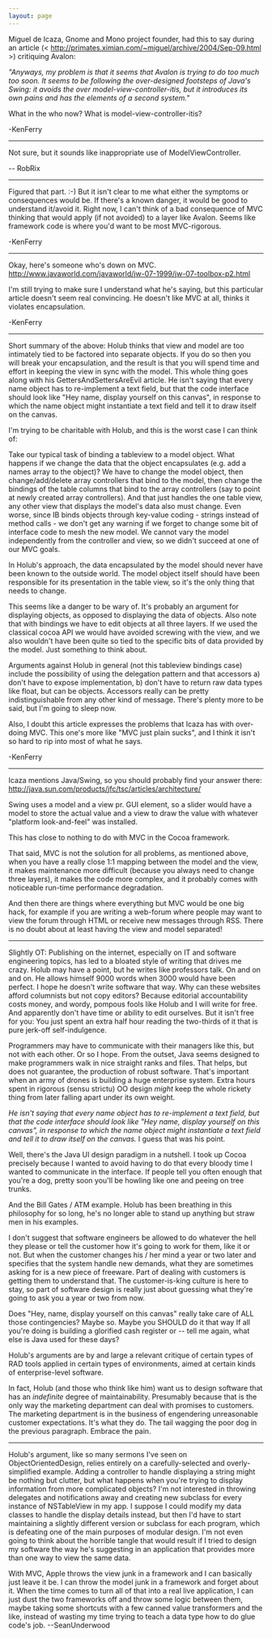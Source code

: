 ```yaml
---
layout: page
---
```




Miguel de Icaza, Gnome and Mono project founder, had this to say during an article (< http://primates.ximian.com/~miguel/archive/2004/Sep-09.html >) critiquing Avalon:

*"Anyways, my problem is that it seems that Avalon is trying to do too much too soon.  It seems to be following the over-designed footsteps of Java's Swing: it avoids the over model-view-controller-itis, but it introduces its own pains and has the elements of a second system."*

What in the who now?  What is model-view-controller-itis?  

-KenFerry

----

Not sure, but it sounds like inappropriate use of ModelViewController.

-- RobRix

----

Figured that part. :-) But it isn't clear to me what either the symptoms or consequences would be.  If there's a known danger, it would be good to understand it/avoid it.  Right now, I can't think of a bad consequence of MVC thinking that would apply (if not avoided) to a layer like Avalon.  Seems like framework code is where you'd want to be most MVC-rigorous.

-KenFerry

----

Okay, here's someone who's down on MVC.  http://www.javaworld.com/javaworld/jw-07-1999/jw-07-toolbox-p2.html

I'm still trying to make sure I understand what he's saying, but this particular article doesn't seem real convincing.  He doesn't like MVC at all, thinks it violates encapsulation.

-KenFerry

----

Short summary of the above:  Holub thinks that view and model are too intimately tied to be factored into separate objects.  If you do so then you will break your encapsulation, and the result is that you will spend time and effort in keeping the view in sync with the model.    This whole thing goes along with his GettersAndSettersAreEvil article.  He isn't saying that every name object has to re-implement a text field, but that the code interface should look like "Hey name, display yourself on this canvas", in response to which the name object might instantiate a text field and tell it to draw itself on the canvas.

I'm trying to be charitable with Holub, and this is the worst case I can think of:

Take our typical task of binding a tableview to a model object.  What happens if we change the data that the object encapsulates (e.g. add a names array to the object)?  We have to change the model object, then change/add/delete array controllers that bind to the model, then change the bindings of the table columns that bind to the array controllers (say to point at newly created array controllers).  And that just handles the one table view, any other view that displays the model's data also must change.  Even worse, since IB binds objects through key-value coding - strings instead of method calls - we don't get any warning if we forget to change some bit of interface code to mesh the new model.  We cannot vary the model independently from the controller and view, so we didn't succeed at one of our MVC goals.

In Holub's approach, the data encapsulated by the model should never have been known to the outside world.  The model object itself should have been responsible for its presentation in the table view, so it's the only thing that needs to change.

This seems like a danger to be wary of.  It's probably an argument for displaying objects, as opposed to displaying the data of objects.  Also note that with bindings we have to edit objects at all three layers.  If we used the classical cocoa API we would have avoided screwing with the view, and we also wouldn't have been quite so tied to the specific bits of data provided by the model.  Just something to think about.

Arguments against Holub in general (not this tableview bindings case) include the possibility of using the delegation pattern and that accessors a) don't have to expose implementation, b) don't have to return raw data types like float, but can be objects.  Accessors really can be pretty indistinguishable from any other kind of message.  There's plenty more to be said, but I'm going to sleep now.

Also, I doubt this article expresses the problems that Icaza has with over-doing MVC.  This one's more like "MVC just plain sucks", and I think it isn't so hard to rip into most of what he says.  

-KenFerry

----

Icaza mentions Java/Swing, so you should probably find your answer there: http://java.sun.com/products/jfc/tsc/articles/architecture/

Swing uses a model and a view pr. GUI element, so a slider would have a model to store the actual value and a view to draw the value with whatever "platform look-and-feel" was installed.

This has close to nothing to do with MVC in the Cocoa framework.

That said, MVC is not the solution for all problems, as mentioned above, when you have a really close 1:1 mapping between the model and the view, it makes maintenance more difficult (because you always need to change three layers), it makes the code more complex, and it probably comes with noticeable run-time performance degradation.

And then there are things where everything but MVC would be one big hack, for example if you are writing a web-forum where people may want to view the forum through HTML or receive new messages through RSS. There is no doubt about at least having the view and model separated!

----

Slightly OT: Publishing on the internet, especially on IT and software engineering topics, has led to a bloated style of writing that drives me crazy.
Holub may have a point, but he writes like professors talk. On and on and on. He allows himself 9000 words when 3000 would have been perfect.
I hope he doesn't write software that way. Why can these websites afford columnists but not copy editors? Because editorial accountability
costs money, and wordy, pompous fools like Holub and I will write for free. And apparently don't have time or ability to edit ourselves.
But it isn't free for you: You just spent an extra half hour reading the two-thirds of it that is pure jerk-off self-indulgence.

Programmers may have to communicate with their managers like this, but not with each other. Or so I hope.
From the outset, Java seems designed to make programmers walk in nice straight ranks and files. That helps, but does not guarantee,
the production of robust software. That's important when an army of drones is building a huge enterprise system.
Extra hours spent in rigorous (sensu strictu) OO design *might* keep the whole rickety thing from later falling apart under its own weight.

*He isn't saying that every name object has to re-implement a text field, but that the code interface should look like "Hey name, display yourself on this canvas", in response to which the name object might instantiate a text field and tell it to draw itself on the canvas.* I guess that was his point.

Well, there's the Java UI design paradigm in a nutshell. I took up Cocoa precisely because I wanted to avoid having to do that every bloody time I wanted
to communicate in the interface. If people tell you often enough that you're a dog, pretty soon you'll be howling like one and peeing on tree trunks.

And the Bill Gates / ATM example. Holub has been breathing in this philosophy for so long, he's no longer able to stand up anything but straw men in his examples.

I don't suggest that software engineers be allowed to do whatever the hell they please or tell the customer how it's going to work for them, like it or not.
But when the customer changes his / her mind a year or two later and specifies that the system handle new demands, what they are
sometimes asking for is a new piece of freeware. Part of dealing with customers is getting them to understand that. The customer-is-king
culture is here to stay, so part of software design is really just about guessing what they're going to ask you a year or two from now.

Does "Hey, name, display yourself on this canvas" really take care of ALL those contingencies? Maybe so.
Maybe you SHOULD do it that way If all you're doing is building a glorified cash register or  -- tell me again, what else is Java used for these days?

Holub's arguments are by and large a relevant critique of certain types of RAD tools applied in certain types of environments, aimed at certain
kinds of enterprise-level software.

In fact, Holub (and those who think like him) want us to design software that has an *indefinite* degree of maintainability. Presumably because
that is the only way the marketing department can deal with promises to customers. The marketing department is in the business of engendering
unreasonable customer expectations. It's what they do. The tail wagging the poor dog in the previous paragraph. Embrace the pain.

----

Holub's argument, like so many sermons I've seen on ObjectOrientedDesign, relies entirely on a carefully-selected and overly-simplified example.  Adding a controller to handle displaying a string might be nothing but clutter, but what happens when you're trying to display information from more complicated objects?  I'm not interested in throwing delegates and notifications away and creating new subclass for every instance of NSTableView in my app.  I suppose I could modify my data classes to handle the display details instead, but then I'd have to start maintaining a slightly different version or subclass for each program, which is defeating one of the main purposes of modular design.  I'm not even going to think about the horrible tangle that would result if I tried to design my software the way he's suggesting in an application that provides more than one way to view the same data.  

With MVC, Apple throws the view junk in a framework and I can basically just leave it be.  I can throw the model junk in a framework and forget about it.  When the time comes to turn all of that into a real live application, I can just dust the two frameworks off and throw some logic between them, maybe taking some shortcuts with a few canned value transformers and the like, instead of wasting my time trying to teach a data type how to do glue code's job.  --SeanUnderwood
